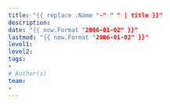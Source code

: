```yaml
---
title: "{{ replace .Name "-" " " | title }}"
description: 
date: "{{ now.Format "2006-01-02" }}"
lastmod: "{{ now.Format "2006-01-02" }}"
level1: 
level2: 
tags:
- 
# Author(s)
team:
- 
---
```

